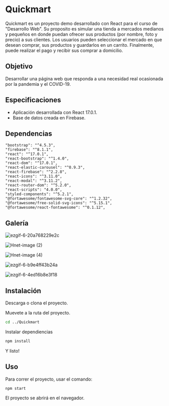 # Quickmart

Quickmart es un proyecto demo desarrollado con React para el curso de "Desarrollo Web". Su proposito es simular una tienda a mercados medianos y pequeños en donde puedan ofrecer sus productos (por nombre, foto y precio) a sus clientes. Los usuarios pueden seleccionar el mercado en que desean comprar, sus productos y guardarlos en un carrito. Finalmente, puede realizar el pago y recibir sus comprar a domicilio.

## Objetivo

Desarrollar una página web que responda a una necesidad real ocasionada por la pandemia y el COVID-19.

## Especificaciones

- Aplicación desarrollada con React 17.0.1.
- Base de datos creada en Firebase.

## Dependencias
```
"bootstrap": "^4.5.3",
"firebase": "^8.1.1",
"react": "^17.0.1",
"react-bootstrap": "^1.4.0",
"react-dom": "^17.0.1",
"react-elastic-carousel": "^0.9.3",
"react-firebase": "^2.2.8",
"react-icons": "^3.11.0",
"react-modal": "^3.11.2",
"react-router-dom": "^5.2.0",
"react-scripts": "4.0.0",
"styled-components": "^5.2.1",
"@fortawesome/fontawesome-svg-core": "^1.2.32",
"@fortawesome/free-solid-svg-icons": "^5.15.1",
"@fortawesome/react-fontawesome": "^0.1.12",
```

## Galería
![ezgif-6-20a768229e2c](https://user-images.githubusercontent.com/42383401/111036720-a9d9a400-83ee-11eb-85d3-137e230ca093.gif)

![Hnet-image (2)](https://user-images.githubusercontent.com/42383401/111034177-595c4980-83e2-11eb-8a78-b884ac7e6fb7.gif)

![Hnet-image (4)](https://user-images.githubusercontent.com/42383401/111034326-18b10000-83e3-11eb-825a-6c4a0e45bef1.gif)

![ezgif-6-b9e4ff43b24a](https://user-images.githubusercontent.com/42383401/111036675-67b06280-83ee-11eb-8d21-08a9c26943a5.gif)


![ezgif-6-4ed16b8e3f18](https://user-images.githubusercontent.com/42383401/111036668-5a937380-83ee-11eb-943e-93c68eacc7d1.gif)





## Instalación

Descarga o clona el proyecto.

Muevete a la ruta del proyecto.
```bash
cd ../Quickmart
```
Instalar dependiencias
```bash
npm install
```
Y listo!

## Uso
Para correr el proyecto, usar el comando:
```bash
npm start
```
El proyecto se abrirá en el navegador.

